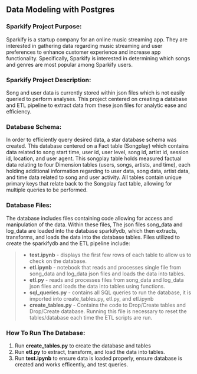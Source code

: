 
## Data Modeling with Postgres 

### Sparkify Project Purpose: 

Sparkify is a startup company for an online music streaming app. They are interested in gathering data regarding music streaming and user preferences to enhance customer experience and increase app functionality. Specifically, Sparkify is interested in determining which songs and genres are most popular among Sparkify users.

### Sparkify Project Description: 

Song and user data is currently stored within json files which is not easily queried to perform analyses. This project centered on creating a database and ETL pipeline to extract data from these json files for analytic ease and efficiency.

### Database Schema: 

In order to efficiently query desired data, a star database schema was created. This database centered on a Fact table (Songplay) which contains data related to song start time, user id, user level, song id, artist id, session id, location, and user agent. This songplay table holds measured factual data relating to four Dimension tables (users, songs, artists, and time), each holding additional information regarding to user data, song data, artist data, and time data related to song and user activity. All tables contain unique primary keys that relate back to the Songplay fact table, allowing for multiple queries to be performed. 

### Database Files: 

The database includes files containing code allowing for access and manipulation of the data. Within these files, The json files song_data and log_data are loaded into the database sparkifydb, which then extracts, transforms, and loads the data into the database tables. Files utilized to create the sparkifydb and the ETL pipeline include:
>
> - **test.ipynb** - displays the first few rows of each table to allow us to check on the database.
> - **etl.ipynb** - notebook that reads and processes single file from song_data and log_data json files and loads the data into tables.
> - **etl.py** - reads and processes files from song_data and log_data json files and loads the data into tables using functions.
> - **sql_queries.py** - contains all SQL queries to run the database, it is imported into create_tables.py, etl.py, and etl.ipynb 
> - **create_tables.py** - Contains the code to Drop/Create tables and Drop/Create database. Running this file is necessary to reset the tables/database each time the ETL scripts are run.

### How To Run The Database:

1. Run **create_tables.py** to create the database and tables
2. Run **etl.py** to extract, transform, and load the data into tables.
3. Run **test.ipynb** to ensure data is loaded properly, ensure database is created and works efficently, and test queries.


    
